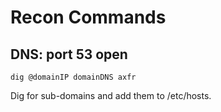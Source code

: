 # Recon Commands

## DNS: port 53 open

```
dig @domainIP domainDNS axfr
```

Dig for sub-domains and add them to /etc/hosts.

